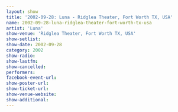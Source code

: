```yaml
---
layout: show
title: '2002-09-28: Luna - Ridglea Theater, Fort Worth TX, USA'
name: 2002-09-28-luna-ridglea-theater-fort-worth-tx-usa
artist: 'Luna'
show-venue: 'Ridglea Theater, Fort Worth TX, USA'
show-setlist: 
show-date: 2002-09-28
category: 2002
show-radio: 
show-lastfm: 
show-cancelled: 
performers: 
facebook-event-url: 
show-poster-url: 
show-ticket-url: 
show-venue-website: 
show-additional: 
---
```


